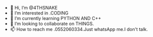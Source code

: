 - 👋 Hi, I’m @4THSNAKE
- 👀 I’m interested in .CODING
- 🌱 I’m currently learning PYTHON AND C++
- 💞️ I’m looking to collaborate on THINGS.
- 📫 How to reach me .0552060334.Just whatsApp me.I don't talk. 

<!---
4THSNAKE/4THSNAKE is a ✨ special ✨ repository because its `README.md` (this file) appears on your GitHub profile.
You can click the Preview link to take a look at your changes.
--->
